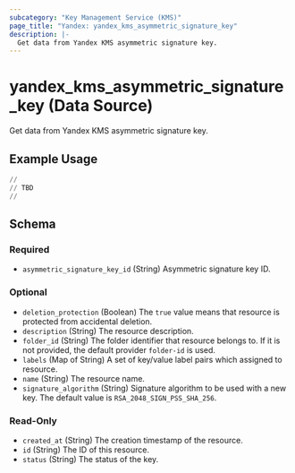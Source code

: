 ```yaml
---
subcategory: "Key Management Service (KMS)"
page_title: "Yandex: yandex_kms_asymmetric_signature_key"
description: |-
  Get data from Yandex KMS asymmetric signature key.
---
```


# yandex_kms_asymmetric_signature_key (Data Source)

Get data from Yandex KMS asymmetric signature key.

## Example Usage

```terraform
//
// TBD
//
```

<!-- schema generated by tfplugindocs -->
## Schema

### Required

- `asymmetric_signature_key_id` (String) Asymmetric signature key ID.

### Optional

- `deletion_protection` (Boolean) The `true` value means that resource is protected from accidental deletion.
- `description` (String) The resource description.
- `folder_id` (String) The folder identifier that resource belongs to. If it is not provided, the default provider `folder-id` is used.
- `labels` (Map of String) A set of key/value label pairs which assigned to resource.
- `name` (String) The resource name.
- `signature_algorithm` (String) Signature algorithm to be used with a new key. The default value is `RSA_2048_SIGN_PSS_SHA_256`.

### Read-Only

- `created_at` (String) The creation timestamp of the resource.
- `id` (String) The ID of this resource.
- `status` (String) The status of the key.
